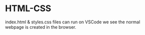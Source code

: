 # HTML-CSS

index.html & styles.css files can run on VSCode we see the normal webpage is created in the browser.
